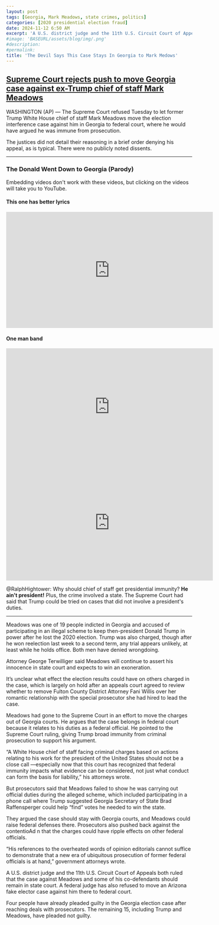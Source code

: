 ```yaml
---
layout: post
tags: [Georgia, Mark Meadows, state crimes, politics]
categories: [2020 presidential election fraud]
date: 2024-11-12 6:50 AM
excerpt: 'A U.S. district judge and the 11th U.S. Circuit Court of Appeals both ruled that the case against Meadows and some of his co-defendants should remain in state court. A federal judge has also refused to move an Arizona fake elector case against him there to federal court.'
#image: 'BASEURL/assets/blog/img/.png'
#description:
#permalink:
title: 'The Devil Says This Case Stays In Georgia to Mark Medows'
---
```



## [Supreme Court rejects push to move Georgia case against ex-Trump chief of staff Mark Meadows](https://apnews.com/article/supreme-court-mark-meadows-georgia-election-interference-876a332a9dbe1a89c50aecccee15952e)

WASHINGTON (AP) — The Supreme Court refused Tuesday to let former Trump White House chief of staff Mark Meadows move the election interference case against him in Georgia to federal court, where he would have argued he was immune from prosecution.

The justices did not detail their reasoning in a brief order denying his appeal, as is typical. There were no publicly noted dissents.

----
### The Donald Went Down to Georgia (Parody)

Embedding videos don't work with these videos, but clicking on the videos will take you to YouTube. 

#### This one has better lyrics

<iframe width="560" height="315" src="https://www.youtube.com/embed/cP-vHAwAVdg?si=raFvppP9kI93TDjB" title="YouTube video player" frameborder="0" allow="accelerometer; autoplay; clipboard-write; encrypted-media; gyroscope; picture-in-picture; web-share" referrerpolicy="strict-origin-when-cross-origin" allowfullscreen></iframe>

#### One man band

<iframe width="560" height="315" src="https://www.youtube.com/embed/cQcn7XEEc4Q?si=-sk1A6oGnwKq1JSK" title="YouTube video player" frameborder="0" allow="accelerometer; autoplay; clipboard-write; encrypted-media; gyroscope; picture-in-picture; web-share" referrerpolicy="strict-origin-when-cross-origin" allowfullscreen></iframe>

<iframe width="560" height="315" src="https://www.youtube.com/embed/1EOb7UG3Asg?si=nbxeUFIIXyX8Q0ry" title="YouTube video player" frameborder="0" allow="accelerometer; autoplay; clipboard-write; encrypted-media; gyroscope; picture-in-picture; web-share" referrerpolicy="strict-origin-when-cross-origin" allowfullscreen></iframe>

@RalphHightower: Why should chief of staff get presidential immunity? **He ain't president!** Plus, the crime involved a state. The Supreme Court had said that Trump could be tried on cases that did not involve a president's duties.

----
Meadows was one of 19 people indicted in Georgia and accused of participating in an illegal scheme to keep then-president Donald Trump in power after he lost the 2020 election. Trump was also charged, though after he won reelection last week to a second term, any trial appears unlikely, at least while he holds office. Both men have denied wrongdoing.

Attorney George Terwilliger said Meadows will continue to assert his innocence in state court and expects to win an exoneration.

It’s unclear what effect the election results could have on others charged in the case, which is largely on hold after an appeals court agreed to review whether to remove Fulton County District Attorney Fani Willis over her romantic relationship with the special prosecutor she had hired to lead the case.

Meadows had gone to the Supreme Court in an effort to move the charges out of Georgia courts. He argues that the case belongs in federal court because it relates to his duties as a federal official. He pointed to the Supreme Court ruling, giving Trump broad immunity from criminal prosecution to support his argument.

“A White House chief of staff facing criminal charges based on actions relating to his work for the president of the United States should not be a close call —especially now that this court has recognized that federal immunity impacts what evidence can be considered, not just what conduct can form the basis for liability,” his attorneys wrote.

But prosecutors said that Meadows failed to show he was carrying out official duties during the alleged scheme, which included participating in a phone call where Trump suggested Georgia Secretary of State Brad Raffensperger could help “find” votes he needed to win the state.

They argued the case should stay with Georgia courts, and Meadows could raise federal defenses there. Prosecutors also pushed back against the contentioAd
n that the charges could have ripple effects on other federal officials.

“His references to the overheated words of opinion editorials cannot suffice to demonstrate that a new era of ubiquitous prosecution of former federal officials is at hand,” government attorneys wrote.

A U.S. district judge and the 11th U.S. Circuit Court of Appeals both ruled that the case against Meadows and some of his co-defendants should remain in state court. A federal judge has also refused to move an Arizona fake elector case against him there to federal court.

Four people have already pleaded guilty in the Georgia election case after reaching deals with prosecutors. The remaining 15, including Trump and Meadows, have pleaded not guilty.